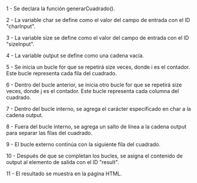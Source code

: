 1 - Se declara la función generarCuadrado().

2 - La variable char se define como el valor del campo de entrada con el ID "charInput".

3 - La variable size se define como el valor del campo de entrada con el ID "sizeInput".

4 - La variable output se define como una cadena vacía.

5 - Se inicia un bucle for que se repetirá size veces, donde i es el contador. Este bucle representa cada fila del cuadrado.

6 - Dentro del bucle anterior, se inicia otro bucle for que se repetirá size veces, donde j es el contador. Este bucle representa cada columna del cuadrado.

7 - Dentro del bucle interno, se agrega el carácter especificado en char a la cadena output.

8 - Fuera del bucle interno, se agrega un salto de línea a la cadena output para separar las filas del cuadrado.

9 - El bucle externo continúa con la siguiente fila del cuadrado.

10 - Después de que se completan los bucles, se asigna el contenido de output al elemento de salida con el ID "result".

11 - El resultado se muestra en la página HTML.